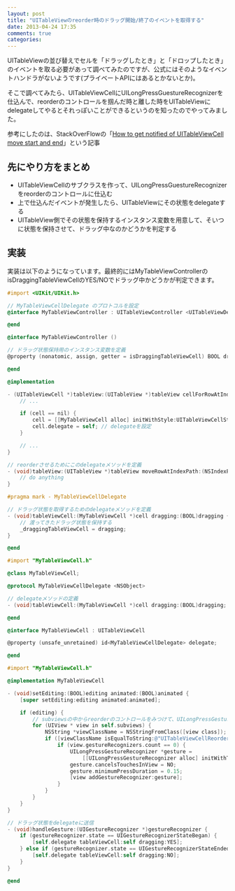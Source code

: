 ```yaml
---
layout: post
title: "UITableViewのreorder時のドラッグ開始/終了のイベントを取得する"
date: 2013-04-24 17:35
comments: true
categories: 
---
```

UITableViewの並び替えでセルを「ドラッグしたとき」と「ドロップしたとき」のイベントを取る必要があって調べてみたのですが、公式にはそのようなイベントハンドラがないようです(プライベートAPIにはあるとかないとか)。

そこで調べてみたら、UITableViewCellにUILongPressGuestureRecognizerを仕込んで、reorderのコントロールを掴んだ時と離した時をUITableViewにdelegateしてやるとそれっぽいことができるというのを知ったのでやってみました。

参考にしたのは、StackOverFlowの「[How to get notified of UITableViewCell move start and end](http://stackoverflow.com/questions/9898388/how-to-get-notified-of-uitableviewcell-move-start-and-end)」という記事

## 先にやり方をまとめ ##

- UITableViewCellのサブクラスを作って、UILongPressGuestureRecognizerをreorderのコントロールに仕込む
- 上で仕込んだイベントが発生したら、UITableViewにその状態をdelegateする
- UITableView側でその状態を保持するインスタンス変数を用意して、そいつに状態を保持させて、ドラッグ中なのかどうかを判定する

## 実装 ##

実装は以下のようになっています。最終的にはMyTableViewControllerのisDraggingTableViewCellのYES/NOでドラッグ中かどうかが判定できます。

``` objective-c MyTableViewController.h
#import <UIKit/UIKit.h>

// MyTableViewCellDelegate のプロトコルを設定
@interface MyTableViewController : UITableViewController <UITableViewDelegate, UITableViewDataSource, MyTableViewCellDelegate>

@end
```

``` objective-c MyTableViewController.m
@interface MyTableViewController ()

// ドラッグ状態保持用のインスタンス変数を定義
@property (nonatomic, assign, getter = isDraggingTableViewCell) BOOL draggingTableViewCell;

@end

@implementation

- (UITableViewCell *)tableView:(UITableView *)tableView cellForRowAtIndexPath:(NSIndexPath *)indexPath {
    // ...

    if (cell == nil) {
        cell = [[MyTableViewCell alloc] initWithStyle:UITableViewCellStyleDefault reuseIdentifier:CellIdentifier];
        cell.delegate = self; // delegateを設定
    }

    // ...
}

// reorderさせるためにこのdelegateメソッドを定義
- (void)tableView:(UITableView *)tableView moveRowAtIndexPath:(NSIndexPath *)sourceIndexPath toIndexPath:(NSIndexPath *)destinationIndexPath {
    // do anything
}

#pragma mark - MyTableViewCellDelegate

// ドラッグ状態を取得するためのdelegateメソッドを定義
- (void)tableViewCell:(MyTableViewCell *)cell dragging:(BOOL)dragging {
    // 渡ってきたドラッグ状態を保持する
    _draggingTableViewCell = dragging;
}

@end
```

``` objective-c MyTableViewCell.h
#import "MyTableViewCell.h"

@class MyTableViewCell;

@protocol MyTableViewCellDelegate <NSObject>

// delegateメソッドの定義
- (void)tableViewCell:(MyTableViewCell *)cell dragging:(BOOL)dragging;

@end

@interface MyTableViewCell : UITableViewCell

@property (unsafe_unretained) id<MyTableViewCellDelegate> delegate;

@end
```

``` objective-c MyTableViewCell.m
#import "MyTableViewCell.h"

@implementation MyTableViewCell

- (void)setEditing:(BOOL)editing animated:(BOOL)animated {
    [super setEditing:editing animated:animated];

    if (editing) {
        // subviewsの中からreorderのコントロールをみつけて、UILongPressGestureRecognizerを設定
        for (UIView * view in self.subviews) {
            NSString *viewClassName = NSStringFromClass([view class]);
            if ([viewClassName isEqualToString:@"UITableViewCellReorderControl"]) {
                if (view.gestureRecognizers.count == 0) {
                    UILongPressGestureRecognizer *gesture =
                        [[UILongPressGestureRecognizer alloc] initWithTarget:self action:@selector(handleGesture:)];
                    gesture.cancelsTouchesInView = NO;
                    gesture.minimumPressDuration = 0.15;
                    [view addGestureRecognizer:gesture];
                }
            }
        }
    }
}

// ドラッグ状態をdelegateに送信
- (void)handleGesture:(UIGestureRecognizer *)gestureRecognizer {
    if (gestureRecognizer.state == UIGestureRecognizerStateBegan) {
        [self.delegate tableViewCell:self dragging:YES];
    } else if (gestureRecognizer.state == UIGestureRecognizerStateEnded) {
        [self.delegate tableViewCell:self dragging:NO];
    }
}

@end
```

